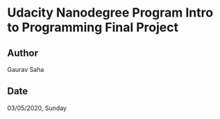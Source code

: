 # Udacity Nanodegree Program Intro to Programming Final Project

## Author
Gaurav Saha

## Date

03/05/2020, Sunday
